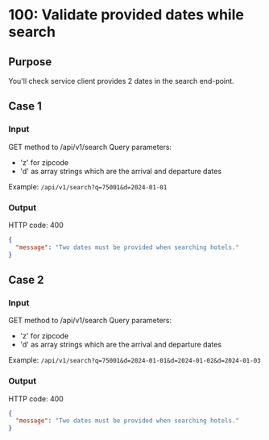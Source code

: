 # 100: Validate provided dates while search

## Purpose

You'll check service client provides 2 dates in the search end-point.

## Case 1

### Input
GET method to /api/v1/search
Query parameters:
- 'z' for zipcode
- 'd' as array strings which are the arrival and departure dates

Example: `/api/v1/search?q=75001&d=2024-01-01`

### Output

HTTP code: 400

```json
{
  "message": "Two dates must be provided when searching hotels."
}
```

## Case 2

### Input

GET method to /api/v1/search
Query parameters:

- 'z' for zipcode
- 'd' as array strings which are the arrival and departure dates

Example: `/api/v1/search?q=75001&d=2024-01-01&d=2024-01-02&d=2024-01-03`

### Output

HTTP code: 400

```json
{
  "message": "Two dates must be provided when searching hotels."
}
```